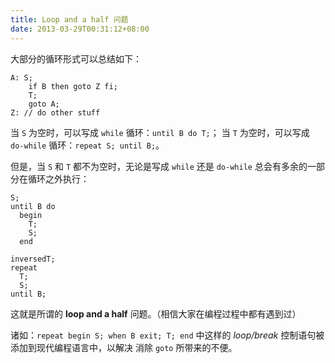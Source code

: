 ```yaml
---
title: Loop and a half 问题
date: 2013-03-29T00:31:12+08:00
---
```


大部分的循环形式可以总结如下：

```
A: S;
    if B then goto Z fi;
    T;
    goto A;
Z: // do other stuff
```

当 `S` 为空时，可以写成 `while` 循环：`until B do T;`；
当 `T` 为空时，可以写成 `do-while` 循环：`repeat S; until B;`。

但是，当 `S` 和 `T` 都不为空时，无论是写成 `while` 还是 `do-while` 总会有多余的一部分在循环之外执行：

```
S;
until B do
  begin
    T;
    S;
  end
```

```
inversedT;
repeat
  T;
  S;
until B;
```

这就是所谓的 **loop and a half** 问题。（相信大家在编程过程中都有遇到过）

诸如：`repeat begin S; when B exit; T; end` 中这样的 _loop/break_ 控制语句被添加到现代编程语言中，以解决 消除 `goto` 所带来的不便。

